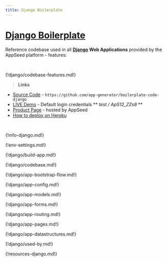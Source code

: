 ```yaml
---
title: Django Boilerplate
---
```


# [Django Boilerplate](https://appseed.us/boilerplate-code/django-boilerplate)

Reference codebase used in all **[Django](https://www.djangoproject.com/) Web Applications** provided by the AppSeed platform - features:

<br />

{!django/codebase-features.md!}

> **Links**

- [Source Code](https://github.com/app-generator/boilerplate-code-django) - `https://github.com/app-generator/boilerplate-code-django`
- [LIVE Demo](https://boilerplate-code-django.appseed.us/) - Default login credentials ** *test / ApS12_ZZs8* **
- [Product Page](https://appseed.us/boilerplate-code/django-boilerplate) - hosted by AppSeed
- [How to deploy on Heroku](/how-to/django-deploy-on-heroku/)

<br />

{!info-django.md!}

{!env-settings.md!}

{!django/build-app.md!}

{!django/codebase.md!}

{!django/app-bootstrap-flow.md!}

{!django/app-config.md!}

{!django/app-models.md!}

{!django/app-forms.md!}

{!django/app-routing.md!}

{!django/app-pages.md!}

{!django/app-datastructures.md!}

{!django/used-by.md!}

{!resources-django.md!}
